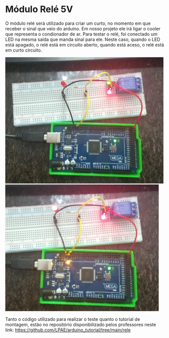 # Módulo Relé 5V
O módulo relé será utilizado para criar um curto, no momento em que receber o sinal que veio do arduino. Em nosso projeto ele irá ligar o cooler que representa o condionador de ar.
Para testar o relé, foi conectado um LED na mesma saída que manda sinal para ele. Neste caso, quando o LED está apagado, o relé está em circuito aberto, quando está aceso, o relé está em curto circuito.

<img src = "rele_0.jpeg" alt = "rele desativado" width = "500" /> <img src = "rele_1.jpeg" alt = "rele ativado" width = "485" />


Tanto o código utilizado para realizar o teste quanto o tutorial de montagem, estão no repositório disponibilizado pelos professores neste link:
<https://github.com/LPAE/arduino_tutorial/tree/main/rele>
